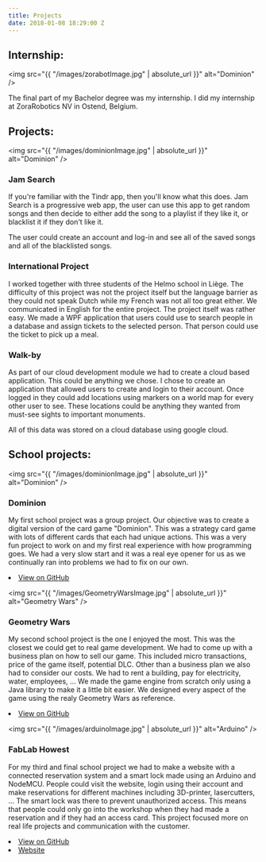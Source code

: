 ```yaml
---
title: Projects
date: 2018-01-08 18:29:00 Z
---
```


## Internship:

<span class="image left"><img src="{{ "/images/zorabotImage.jpg" | absolute_url }}" alt="Dominion" /></span>

The final part of my Bachelor degree was my internship. I did my internship at ZoraRobotics NV in Ostend, Belgium.

## Projects:

<span class="image left"><img src="{{ "/images/dominionImage.jpg" | absolute_url }}" alt="Dominion" /></span>

<h3>Jam Search</h3>

If you're familiar with the Tindr app, then you'll know what this does. Jam Search is a progressive web app, the user can use this app to get random songs and then decide to either add the song
to a playlist if they like it, or blacklist it if they don't like it.

The user could create an account and log-in and see all of the saved songs and all of the blacklisted songs.


<h3>International Project</h3>

I worked together with three students of the Helmo school in Liège. The difficulty of this project was not the project itself but the language barrier as they could not speak Dutch
while my French was not all too great either. We communicated in English for the entire project.
The project itself was rather easy. We made a WPF application that users could use to search people in a database and assign tickets to the selected person. That person could
use the ticket to pick up a meal.


<h3>Walk-by</h3>

As part of our cloud development module we had to create a cloud based application. This could be anything we chose. I chose to create an application that allowed users to create
and login to their account. Once logged in they could add locations using markers on a world map for every other user to see. These locations could be anything they wanted from must-see sights to important
monuments.

All of this data was stored on a cloud database using google cloud.


## School projects:

<span class="image left"><img src="{{ "/images/dominionImage.jpg" | absolute_url }}" alt="Dominion" /></span>

<h3>Dominion</h3>

My first school project was a group project. Our objective was to create a digital version of the card game "Dominion". This was a strategy card game with lots of
different cards that each had unique actions. This was a very fun project to work on and my first real experience with how programming goes. We had a very slow start and it was a
real eye opener for us as we continually ran into problems we had to fix on our own.

<li><a href="https://github.com/Skydragonsz/project-dominion" class="button special">View on GitHub</a></li>

<span class="image right"><img src="{{ "/images/GeometryWarsImage.jpg" | absolute_url }}" alt="Geometry Wars" /></span>

<h3>Geometry Wars</h3>

My second school project is the one I enjoyed the most. This was the closest we could get to real game development. We had to come up with a business plan on how to sell our game.
This included micro transactions, price of the game itself, potential DLC. Other than a business plan we also had to consider our costs. We had to rent a building, pay for electricity, water,
employees, ...
We made the game engine from scratch only using a Java library to make it a little bit easier.
We designed every aspect of the game using the realy Geometry Wars as reference.

<li><a href="https://github.com/QuintenDegraeve/Project-GeometryWars-G7" class="button special">View on GitHub</a></li>

<span class="image left"><img src="{{ "/images/arduinoImage.jpg" | absolute_url }}" alt="Arduino" /></span>

<h3>FabLab Howest</h3>

For my third and final school project we had to make a website with a connected reservation system and a smart lock made using an Arduino and NodeMCU.
People could visit the website, login using their account and make reservations for different machines including 3D-printer, lasercutters, ...
The smart lock was there to prevent unauthorized access. This means that people could only go into the workshop when they had made a reservation and if they had an access card.
This project focused more on real life projects and communication with the customer.

<li><a href="https://github.com/vantorreverlindelara/FabLabHowestBrugge" class="button special">View on GitHub</a></li>
<li><a href="#" class="button special">Website</a></li>
